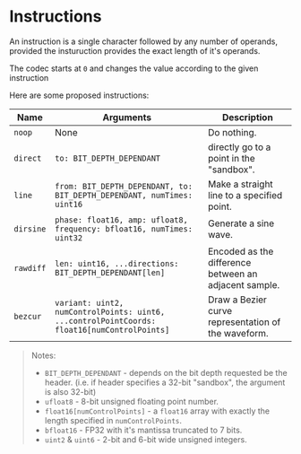 # Instructions
An instruction is a single character followed by any number of operands, provided the insturuction provides the exact length of it's operands.

The codec starts at `0` and changes the value according to the given instruction

Here are some proposed instructions:

|  Name  | Arguments | Description |
|--------|-----------|-------------|
| `noop` |   None    | Do nothing. |
| `direct` | `to: BIT_DEPTH_DEPENDANT` | directly go to a point in the "sandbox". |
| `line` | `from: BIT_DEPTH_DEPENDANT, to: BIT_DEPTH_DEPENDANT, numTimes: uint16` | Make a straight line to a specified point. |
| `dirsine` | `phase: float16, amp: ufloat8, frequency: bfloat16, numTimes: uint32` | Generate a sine wave. |
| `rawdiff` | `len: uint16, ...directions: BIT_DEPTH_DEPENDANT[len]` | Encoded as the difference between an adjacent sample. |
| `bezcur` | `variant: uint2, numControlPoints: uint6, ...controlPointCoords: float16[numControlPoints]` | Draw a Bezier curve representation of the waveform. |

> Notes:
>
> * `BIT_DEPTH_DEPENDANT` - depends on the bit depth requested be the header. (i.e. if header specifies a 32-bit "sandbox", the argument is also 32-bit)
> * `ufloat8` - 8-bit unsigned floating point number.
> * `float16[numControlPoints]` - a `float16` array with exactly the length specified in `numControlPoints`.
> * `bfloat16` - FP32 with it's mantissa truncated to 7 bits.
> * `uint2` & `uint6` - 2-bit and 6-bit wide unsigned integers.

<!-- ## `noop`
Do nothing

## `direct`
Directly go to a point in

## `line`

## `dirsine`

## `rawdiff`


## `bezcur` -->
